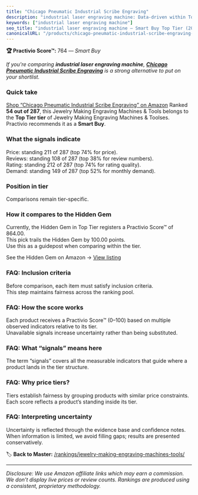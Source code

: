 ```yaml
---
title: "Chicago Pneumatic Industrial Scribe Engraving"
description: "industrial laser engraving machine: Data-driven within Top Tier ranking using the Practivio Score™. Positioned by quality, value, demand, findability, momentum."
keywords: ["industrial laser engraving machine"]
seo_title: "industrial laser engraving machine — Smart Buy Top Tier (2025)"
canonicalURL: "/products/chicago-pneumatic-industrial-scribe-engraving-B003V4AZWU/"
---
```


**🏆 Practivio Score™:** 764 — _Smart Buy_


*If you're comparing **industrial laser engraving machine**, **[Chicago Pneumatic Industrial Scribe Engraving](https://www.amazon.com/dp/B003V4AZWU?tag=practivio-20)** is a strong alternative to put on your shortlist.*
### Quick take
[Shop “Chicago Pneumatic Industrial Scribe Engraving” on Amazon](https://www.amazon.com/dp/B003V4AZWU?tag=practivio-20)
Ranked **54 out of 287**, this Jewelry Making Engraving Machines & Tools belongs to the **Top Tier tier** of Jewelry Making Engraving Machines & Toolses.  
Practivio recommends it as a **Smart Buy**.

### What the signals indicate
Price: standing 211 of 287 (top 74% for price).  
Reviews: standing 108 of 287 (top 38% for review numbers).  
Rating: standing 212 of 287 (top 74% for rating quality).  
Demand: standing 149 of 287 (top 52% for monthly demand).

### Position in tier
Comparisons remain tier-specific.

### How it compares to the Hidden Gem
Currently, the Hidden Gem in Top Tier registers a Practivio Score™ of 864.00.  
This pick trails the Hidden Gem by 100.00 points.  
Use this as a guidepost when comparing within the tier.  

See the Hidden Gem on Amazon → [View listing](https://www.amazon.com/dp/B0DDXQYH36?tag=practivio-20)

### FAQ: Inclusion criteria
Before comparison, each item must satisfy inclusion criteria.  
This step maintains fairness across the ranking pool.

### FAQ: How the score works
Each product receives a Practivio Score™ (0–100) based on multiple observed indicators relative to its tier.  
Unavailable signals increase uncertainty rather than being substituted.

### FAQ: What “signals” means here
The term “signals” covers all the measurable indicators that guide where a product lands in the tier structure.

### FAQ: Why price tiers?
Tiers establish fairness by grouping products with similar price constraints.  
Each score reflects a product’s standing inside its tier.

### FAQ: Interpreting uncertainty
Uncertainty is reflected through the evidence base and confidence notes.  
When information is limited, we avoid filling gaps; results are presented conservatively.


🏷️ **Back to Master:** [/rankings/jewelry-making-engraving-machines-tools/](/rankings/jewelry-making-engraving-machines-tools/)

---
_Disclosure: We use Amazon affiliate links which may earn a commission. We don’t display live prices or review counts. Rankings are produced using a consistent, proprietary methodology._
